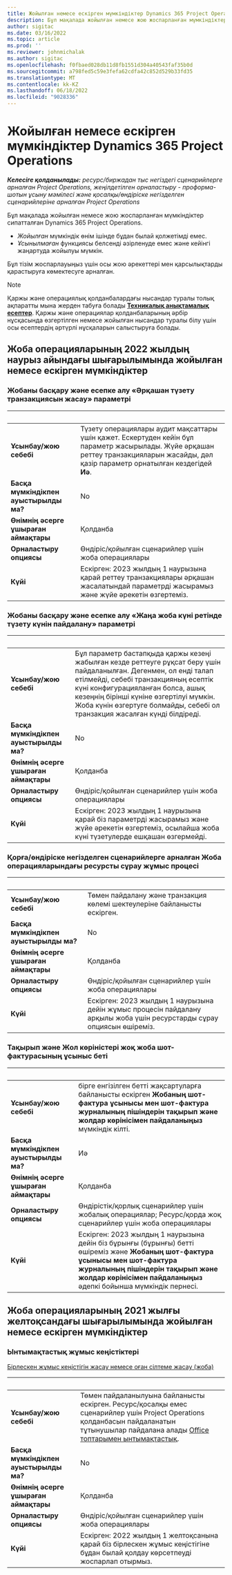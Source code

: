 ```yaml
---
title: Жойылған немесе ескірген мүмкіндіктер Dynamics 365 Project Operations
description: Бұл мақалада жойылған немесе жою жоспарланған мүмкіндіктер сипатталған Dynamics 365 Project Operations.
author: sigitac
ms.date: 03/16/2022
ms.topic: article
ms.prod: ''
ms.reviewer: johnmichalak
ms.author: sigitac
ms.openlocfilehash: f0fbaed028db11d8fb1551d304a40543faf35b0d
ms.sourcegitcommit: a798fed5c59e3fefa62cdfa42c852d529b33fd35
ms.translationtype: MT
ms.contentlocale: kk-KZ
ms.lasthandoff: 06/18/2022
ms.locfileid: "9028336"
---
```

# <a name="removed-or-deprecated-features-in-dynamics-365-project-operations"></a>Жойылған немесе ескірген мүмкіндіктер Dynamics 365 Project Operations

_**Келесіге қолданылады:** ресурс/биржадан тыс негіздегі сценарийлерге арналған Project Operations, жеңілдетілген орналастыру - проформа-шотын ұсыну мәмілесі және қосалқы/өндіріске негізделген сценарийлеріне арналған Project Operations_

Бұл мақалада жойылған немесе жою жоспарланған мүмкіндіктер сипатталған Dynamics 365 Project Operations.

- *Жойылған* мүмкіндік өнім ішінде бұдан былай қолжетімді емес.
- *Ұсынылмаған* функциясы белсенді әзірленуде емес және кейінгі жаңартуда жойылуы мүмкін.

Бұл тізім жоспарлауыңыз үшін осы жою әрекеттері мен қарсылықтарды қарастыруға көмектесуге арналған.

> [!NOTE]
> Қаржы және операциялық қолданбалардағы нысандар туралы толық ақпаратты мына жерден табуға болады [**Техникалық анықтамалық есептер**](/dynamics/s-e/global/axtechrefrep_61). Қаржы және операциялар қолданбаларының әрбір нұсқасында өзгертілген немесе жойылған нысандар туралы білу үшін осы есептердің әртүрлі нұсқаларын салыстыруға болады.

## <a name="features-removed-or-deprecated-in-the-project-operations-march-2022-release"></a>Жоба операцияларының 2022 жылдың наурыз айындағы шығарылымында жойылған немесе ескірген мүмкіндіктер

### <a name="project-management-and-accounting-always-create-adjustment-transaction-parameter"></a>Жобаны басқару және есепке алу «Әрқашан түзету транзакциясын жасау» параметрі

| &nbsp; | &nbsp; |
|--------|--------|
| **Ұсынбау/жою себебі** | Түзету операциялары аудит мақсаттары үшін қажет. Ескертуден кейін бұл параметр жасырылады. Жүйе әрқашан реттеу транзакцияларын жасайды, дәл қазір параметр орнатылған кездегідей **Иә**. |
| **Басқа мүмкіндікпен ауыстырылды ма?** | No |
| **Өнімнің әсерге ұшыраған аймақтары** | Қолданба |
| **Орналастыру опциясы** | Өндіріс/қойылған сценарийлер үшін жоба операциялары |
| **Күйі** | Ескірген: 2023 жылдың 1 наурызына қарай реттеу транзакциялары әрқашан жасалатындай параметрді жасырамыз және жүйе әрекетін өзгертеміз. |

### <a name="project-management-and-accounting-use-adjustment-date-as-new-project-date-parameter"></a>Жобаны басқару және есепке алу «Жаңа жоба күні ретінде түзету күнін пайдалану» параметрі

| &nbsp; | &nbsp; |
|--------|--------|
| **Ұсынбау/жою себебі** | Бұл параметр бастапқыда қаржы кезеңі жабылған кезде реттеуге рұқсат беру үшін пайдаланылған. Дегенмен, ол енді талап етілмейді, себебі транзакцияның есептік күні конфигурацияланған болса, ашық кезеңнің бірінші күніне өзгертілуі мүмкін. Жоба күнін өзгертуге болмайды, себебі ол транзакция жасалған күнді білдіреді. |
| **Басқа мүмкіндікпен ауыстырылды ма?** | No |
| **Өнімнің әсерге ұшыраған аймақтары** | Қолданба |
| **Орналастыру опциясы** | Өндіріс/қойылған сценарийлер үшін жоба операциялары |
| **Күйі** | Ескірген: 2023 жылдың 1 наурызына қарай біз параметрді жасырамыз және жүйе әрекетін өзгертеміз, осылайша жоба күні түзетулерде ешқашан өзгермейді. |

### <a name="resource-request-workflow-in-project-operations-for-stockedproduction-based-scenarios"></a>Қорға/өндіріске негізделген сценарийлерге арналған Жоба операцияларындағы ресурсты сұрау жұмыс процесі

| &nbsp; | &nbsp; |
|--------|--------|
| **Ұсынбау/жою себебі** | Төмен пайдалану және транзакция көлемі шектеулеріне байланысты ескірген. |
| **Басқа мүмкіндікпен ауыстырылды ма?** | No |
| **Өнімнің әсерге ұшыраған аймақтары** | Қолданба |
| **Орналастыру опциясы** | Өндіріс/қойылған сценарийлер үшін жоба операциялары |
| **Күйі** | Ескірген: 2023 жылдың 1 наурызына дейін жұмыс процесін пайдалану арқылы жоба үшін ресурстарды сұрау опциясын өшіреміз. |

### <a name="project-invoice-proposal-page-without-header-and-lines-views"></a>Тақырып және Жол көріністері жоқ жоба шот-фактурасының ұсыныс беті

| &nbsp; | &nbsp; |
|--------|--------|
| **Ұсынбау/жою себебі** | бірге енгізілген бетті жақсартуларға байланысты ескірген **Жобаның шот-фактура ұсынысы мен шот-фактура журналының пішіндерін тақырып және жолдар көрінісімен пайдаланыңыз** мүмкіндік кілті. |
| **Басқа мүмкіндікпен ауыстырылды ма?** | Иә |
| **Өнімнің әсерге ұшыраған аймақтары** | Қолданба |
| **Орналастыру опциясы** | Өндірістік/қорлық сценарийлер үшін жобалық операциялар; Ресурс/қорда жоқ сценарийлер үшін жоба операциялары |
| **Күйі** | Ескірген: 2023 жылдың 1 наурызына дейін біз бұрынғы (бұрынғы) бетті өшіреміз және **Жобаның шот-фактура ұсынысы мен шот-фактура журналының пішіндерін тақырып және жолдар көрінісімен пайдаланыңыз** әдепкі бойынша мүмкіндік пернесі. |

## <a name="features-removed-or-deprecated-in-the-project-operations-december-2021-release"></a>Жоба операцияларының 2021 жылғы желтоқсандағы шығарылымында жойылған немесе ескірген мүмкіндіктер

### <a name="collaboration-workspaces"></a>Ынтымақтастық жұмыс кеңістіктері

[Бірлескен жұмыс кеңістігін жасау немесе оған сілтеме жасау (жоба)](/dynamicsax-2012/appuser-itpro/create-or-link-to-a-collaboration-workspace-project)

| &nbsp; | &nbsp; |
|--------|--------|
| **Ұсынбау/жою себебі** | Төмен пайдаланылуына байланысты ескірген. Ресурс/қосалқы емес сценарийлер үшін Project Operations қолданбасын пайдаланатын тұтынушылар пайдалана алады [Office топтарымен ынтымақтастық](../project-management/collaboration-groups.md). |
| **Басқа мүмкіндікпен ауыстырылды ма?** | No |
| **Өнімнің әсерге ұшыраған аймақтары** | Қолданба  |
| **Орналастыру опциясы** | Өндіріс/қойылған сценарийлер үшін жоба операциялары |
| **Күйі** | Ескірген: 2022 жылдың 1 желтоқсанына қарай біз бірлескен жұмыс кеңістігіне бұдан былай қолдау көрсетпеуді жоспарлап отырмыз. |

